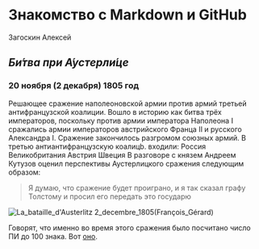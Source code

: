 # Знакомство с Markdown и GitHub
Загоскин Алексей
## _Би́тва при А́устерли́це_ 
### 20 ноября (2 декабря) 1805 год 
Решающее сражение наполеоновской армии против армий третьей антифранцузской коалиции. Вошло в историю как битва трёх императоров, поскольку против армии императора Наполеона I сражались армии императоров австрийского Франца II и русского Александра I. Сражение закончилось разгромом союзных армий. В третью антиантифранцузскую коалицb. входили:
   Россия
   Великобритания
   Австрия 
   Швеция
В разговоре с князем Андреем Кутузов оценил перспективы Аустерлицкого сражения следующим образом: 
> Я думаю, что сражение будет проиграно, и я так сказал графу Толстому и просил его передать это государю


![La_bataille_d'Austerlitz _2_decembre_1805_(François_Gérard)](https://github.com/user-attachments/assets/50918816-4e6e-4a40-b61b-6ba9fd4bbb97)

Говорят, что именно во время этого сражения было посчитано число ПИ до 100 знака. Вот [оно](PI.md).
